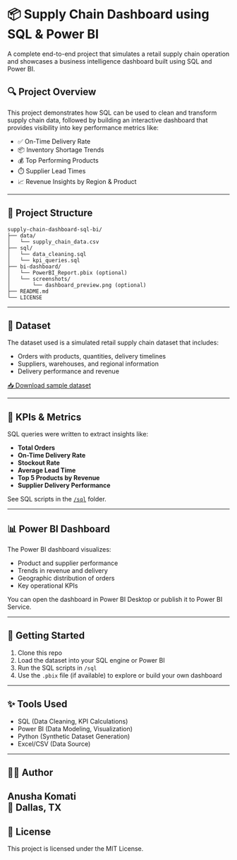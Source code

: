 
# 📦 Supply Chain Dashboard using SQL & Power BI

A complete end-to-end project that simulates a retail supply chain operation and showcases a business intelligence dashboard built using SQL and Power BI.

## 🔍 Project Overview

This project demonstrates how SQL can be used to clean and transform supply chain data, followed by building an interactive dashboard that provides visibility into key performance metrics like:

- ✅ On-Time Delivery Rate
- 📦 Inventory Shortage Trends
- 💰 Top Performing Products
- ⏱️ Supplier Lead Times
- 📈 Revenue Insights by Region & Product

---

## 📁 Project Structure

```
supply-chain-dashboard-sql-bi/
├── data/
│   └── supply_chain_data.csv
├── sql/
│   └── data_cleaning.sql
│   └── kpi_queries.sql
├── bi-dashboard/
│   └── PowerBI_Report.pbix (optional)
│   └── screenshots/
│       └── dashboard_preview.png (optional)
├── README.md
└── LICENSE
```

---

## 🧾 Dataset

The dataset used is a simulated retail supply chain dataset that includes:

- Orders with products, quantities, delivery timelines
- Suppliers, warehouses, and regional information
- Delivery performance and revenue

[📥 Download sample dataset](./data/supply_chain_data.csv)

---

## 🧠 KPIs & Metrics

SQL queries were written to extract insights like:

- **Total Orders**
- **On-Time Delivery Rate**
- **Stockout Rate**
- **Average Lead Time**
- **Top 5 Products by Revenue**
- **Supplier Delivery Performance**

See SQL scripts in the [`/sql`](./sql) folder.

---

## 📊 Power BI Dashboard

The Power BI dashboard visualizes:

- Product and supplier performance
- Trends in revenue and delivery
- Geographic distribution of orders
- Key operational KPIs

You can open the dashboard in Power BI Desktop or publish it to Power BI Service.

---

## 🚀 Getting Started

1. Clone this repo  
2. Load the dataset into your SQL engine or Power BI  
3. Run the SQL scripts in `/sql`  
4. Use the `.pbix` file (if available) to explore or build your own dashboard

---

## ✨ Tools Used

- SQL (Data Cleaning, KPI Calculations)
- Power BI (Data Modeling, Visualization)
- Python (Synthetic Dataset Generation)
- Excel/CSV (Data Source)

---

## 👩‍💻 Author

**Anusha Komati**  
📍 Dallas, TX  
---

## 📜 License

This project is licensed under the MIT License.

